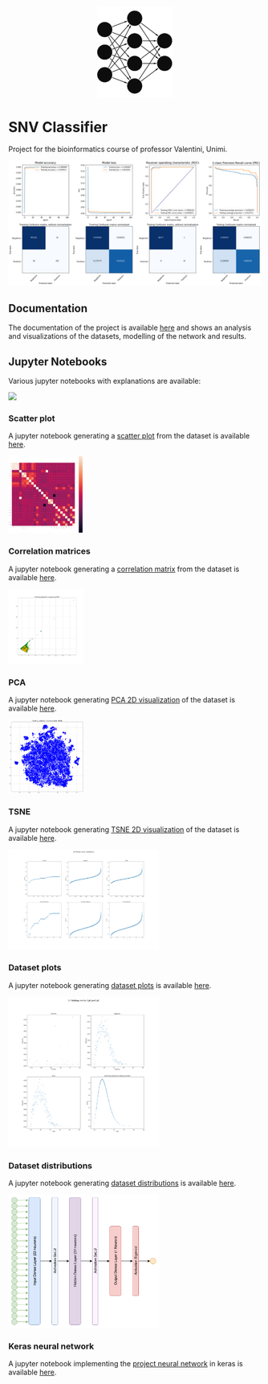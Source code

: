 <p align="center">
  <img width="150" src="https://github.com/LucaCappelletti94/snv_classifier/blob/master/documentation/Latex/Documentation/images/logo.png"/>
</p>

# SNV Classifier
Project for the bioinformatics course of professor Valentini, Unimi.

<p align="center">
  <img src="https://github.com/LucaCappelletti94/snv_classifier/blob/master/results.png"/>
</p>

## Documentation
The documentation of the project is available [here](https://github.com/LucaCappelletti94/snv_classifier/blob/master/documentation/Latex/Documentation/main.pdf) and shows an analysis and visualizations of the datasets, modelling of the network and results.

## Jupyter Notebooks
Various jupyter notebooks with explanations are available:

<img width="150" src="https://github.com/LucaCappelletti94/snv_classifier/blob/master/scatter_plot.png?raw=true"/>

### Scatter plot
A jupyter notebook generating a [scatter plot](https://github.com/LucaCappelletti94/snv_classifier/blob/master/scatter_plot.png?raw=true) from the dataset is available [here](https://github.com/LucaCappelletti94/snv_classifier/blob/master/Bioinformatica%20-%20Scatter%20plot.ipynb).

<img width="150" src="https://github.com/LucaCappelletti94/snv_classifier/blob/master/correlation_matrix.png?raw=true"/>

### Correlation matrices
A jupyter notebook generating a [correlation matrix](https://github.com/LucaCappelletti94/snv_classifier/blob/master/correlation_matrix.png?raw=true) from the dataset is available [here](https://github.com/LucaCappelletti94/snv_classifier/blob/master/Bioinformatica%20-%20Correlation.ipynb).

<img width="150" src="https://github.com/LucaCappelletti94/snv_classifier/blob/master/documentation/Latex/Documentation/images/pca/training.png?raw=true"/>

### PCA
A jupyter notebook generating [PCA 2D visualization](https://github.com/LucaCappelletti94/snv_classifier/tree/master/documentation/Latex/Documentation/images/pca) of the dataset is available [here](https://github.com/LucaCappelletti94/snv_classifier/blob/master/Bioinformatica%20-%20PCA.ipynb).

<img width="150" src="https://github.com/LucaCappelletti94/snv_classifier/blob/master/documentation/Latex/Documentation/images/tsne/testing.png?raw=true"/>

### TSNE
A jupyter notebook generating [TSNE 2D visualization](https://github.com/LucaCappelletti94/snv_classifier/tree/master/documentation/Latex/Documentation/images/tsne) of the dataset is available [here](https://github.com/LucaCappelletti94/snv_classifier/blob/master/Bioinformatica%20-%20TSNE.ipynb).

<img width="300" src="https://github.com/LucaCappelletti94/snv_classifier/blob/master/documentation/Latex/Documentation/images/plot/CpGobsExp.png?raw=true"/>

### Dataset plots
A jupyter notebook generating [dataset plots](https://github.com/LucaCappelletti94/snv_classifier/tree/master/documentation/Latex/Documentation/images/plot) is available [here](https://github.com/LucaCappelletti94/snv_classifier/blob/master/Bioinformatica%20-%20Metrics%20plots.ipynb).

<img width="300" src="https://github.com/LucaCappelletti94/snv_classifier/blob/master/documentation/Latex/Documentation/images/distributions/CpGperCpG.png?raw=true"/>

### Dataset distributions
A jupyter notebook generating [dataset distributions](https://github.com/LucaCappelletti94/snv_classifier/tree/master/documentation/Latex/Documentation/images/distributions) is available [here](https://github.com/LucaCappelletti94/snv_classifier/blob/master/Bioinformatica%20-%20Metric%20distributions.ipynb).

<img width="300" src="https://github.com/LucaCappelletti94/snv_classifier/blob/master/documentation/Latex/Documentation/images/network.png?raw=true"/>

### Keras neural network
A jupyter notebook implementing the [project neural network](https://github.com/LucaCappelletti94/snv_classifier/blob/master/documentation/Latex/Documentation/images/network.png) in keras is available [here](https://github.com/LucaCappelletti94/snv_classifier/blob/master/Bioinformatica%20-%20Keras.ipynb).